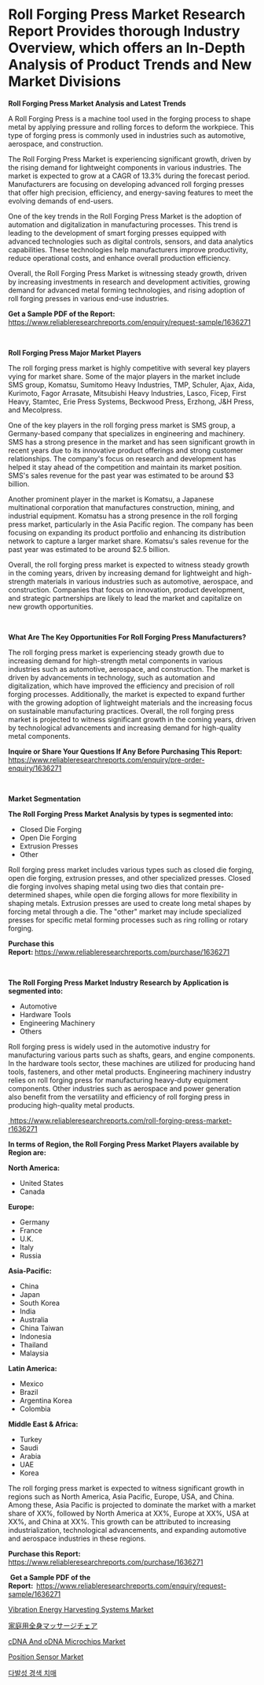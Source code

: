 <p><h1>Roll Forging Press Market Research Report Provides thorough Industry Overview, which offers an In-Depth Analysis of Product Trends and New Market Divisions</h1></p><p><strong>Roll Forging Press Market Analysis and Latest Trends</strong></p>
<p><p>A Roll Forging Press is a machine tool used in the forging process to shape metal by applying pressure and rolling forces to deform the workpiece. This type of forging press is commonly used in industries such as automotive, aerospace, and construction.</p><p>The Roll Forging Press Market is experiencing significant growth, driven by the rising demand for lightweight components in various industries. The market is expected to grow at a CAGR of 13.3% during the forecast period. Manufacturers are focusing on developing advanced roll forging presses that offer high precision, efficiency, and energy-saving features to meet the evolving demands of end-users.</p><p>One of the key trends in the Roll Forging Press Market is the adoption of automation and digitalization in manufacturing processes. This trend is leading to the development of smart forging presses equipped with advanced technologies such as digital controls, sensors, and data analytics capabilities. These technologies help manufacturers improve productivity, reduce operational costs, and enhance overall production efficiency.</p><p>Overall, the Roll Forging Press Market is witnessing steady growth, driven by increasing investments in research and development activities, growing demand for advanced metal forming technologies, and rising adoption of roll forging presses in various end-use industries.</p></p>
<p><strong>Get a Sample PDF of the Report:&nbsp;</strong> <a href="https://www.reliableresearchreports.com/enquiry/request-sample/1636271">https://www.reliableresearchreports.com/enquiry/request-sample/1636271</a></p>
<p>&nbsp;</p>
<p><strong>Roll Forging Press Major Market Players</strong></p>
<p><p>The roll forging press market is highly competitive with several key players vying for market share. Some of the major players in the market include SMS group, Komatsu, Sumitomo Heavy Industries, TMP, Schuler, Ajax, Aida, Kurimoto, Fagor Arrasate, Mitsubishi Heavy Industries, Lasco, Ficep, First Heavy, Stamtec, Erie Press Systems, Beckwood Press, Erzhong, J&H Press, and Mecolpress.</p><p>One of the key players in the roll forging press market is SMS group, a Germany-based company that specializes in engineering and machinery. SMS has a strong presence in the market and has seen significant growth in recent years due to its innovative product offerings and strong customer relationships. The company's focus on research and development has helped it stay ahead of the competition and maintain its market position. SMS's sales revenue for the past year was estimated to be around $3 billion.</p><p>Another prominent player in the market is Komatsu, a Japanese multinational corporation that manufactures construction, mining, and industrial equipment. Komatsu has a strong presence in the roll forging press market, particularly in the Asia Pacific region. The company has been focusing on expanding its product portfolio and enhancing its distribution network to capture a larger market share. Komatsu's sales revenue for the past year was estimated to be around $2.5 billion.</p><p>Overall, the roll forging press market is expected to witness steady growth in the coming years, driven by increasing demand for lightweight and high-strength materials in various industries such as automotive, aerospace, and construction. Companies that focus on innovation, product development, and strategic partnerships are likely to lead the market and capitalize on new growth opportunities.</p></p>
<p>&nbsp;</p>
<p><strong>What Are The Key Opportunities For Roll Forging Press Manufacturers?</strong></p>
<p><p>The roll forging press market is experiencing steady growth due to increasing demand for high-strength metal components in various industries such as automotive, aerospace, and construction. The market is driven by advancements in technology, such as automation and digitalization, which have improved the efficiency and precision of roll forging processes. Additionally, the market is expected to expand further with the growing adoption of lightweight materials and the increasing focus on sustainable manufacturing practices. Overall, the roll forging press market is projected to witness significant growth in the coming years, driven by technological advancements and increasing demand for high-quality metal components.</p></p>
<p><strong>Inquire or Share Your Questions If Any Before Purchasing This Report:</strong> <a href="https://www.reliableresearchreports.com/enquiry/pre-order-enquiry/1636271">https://www.reliableresearchreports.com/enquiry/pre-order-enquiry/1636271</a></p>
<p>&nbsp;</p>
<p><strong>Market Segmentation</strong></p>
<p><strong>The Roll Forging Press Market Analysis by types is segmented into:</strong></p>
<p><ul><li>Closed Die Forging</li><li>Open Die Forging</li><li>Extrusion Presses</li><li>Other</li></ul></p>
<p><p>Roll forging press market includes various types such as closed die forging, open die forging, extrusion presses, and other specialized presses. Closed die forging involves shaping metal using two dies that contain pre-determined shapes, while open die forging allows for more flexibility in shaping metals. Extrusion presses are used to create long metal shapes by forcing metal through a die. The "other" market may include specialized presses for specific metal forming processes such as ring rolling or rotary forging.</p></p>
<p><strong>Purchase this Report:&nbsp;</strong><a href="https://www.reliableresearchreports.com/purchase/1636271">https://www.reliableresearchreports.com/purchase/1636271</a></p>
<p>&nbsp;</p>
<p><strong>The Roll Forging Press Market Industry Research by Application is segmented into:</strong></p>
<p><ul><li>Automotive</li><li>Hardware Tools</li><li>Engineering Machinery</li><li>Others</li></ul></p>
<p><p>Roll forging press is widely used in the automotive industry for manufacturing various parts such as shafts, gears, and engine components. In the hardware tools sector, these machines are utilized for producing hand tools, fasteners, and other metal products. Engineering machinery industry relies on roll forging press for manufacturing heavy-duty equipment components. Other industries such as aerospace and power generation also benefit from the versatility and efficiency of roll forging press in producing high-quality metal products.</p></p>
<p><a href="https://www.reliableresearchreports.com/roll-forging-press-market-r1636271">&nbsp;https://www.reliableresearchreports.com/roll-forging-press-market-r1636271</a></p>
<p><strong>In terms of Region, the Roll Forging Press Market Players available by Region are:</strong></p>
<p>
    <p> <strong> North America: </strong>
        <ul>
            <li>United States</li>
            <li>Canada</li>
        </ul>
        </p> 
    <p> <strong> Europe: </strong>
        <ul>
            <li>Germany</li>
            <li>France</li>
            <li>U.K.</li>
            <li>Italy</li>
            <li>Russia</li>
        </ul>
        </p> 
    <p> <strong> Asia-Pacific: </strong>
        <ul>
            <li>China</li>
            <li>Japan</li>
            <li>South Korea</li>
            <li>India</li>
            <li>Australia</li>
            <li>China Taiwan</li>
            <li>Indonesia</li>
            <li>Thailand</li>
            <li>Malaysia</li>
        </ul>
        </p> 
    <p> <strong> Latin America: </strong>
        <ul>
            <li>Mexico</li>
            <li>Brazil</li>
            <li>Argentina Korea</li>
            <li>Colombia</li>
        </ul>
        </p> 
    <p> <strong> Middle East & Africa: </strong>
        <ul>
            <li>Turkey</li>
            <li>Saudi</li>
            <li>Arabia</li>
            <li>UAE</li>
            <li>Korea</li>
        </ul>
    </p>
    </p>
<p><p>The roll forging press market is expected to witness significant growth in regions such as North America, Asia Pacific, Europe, USA, and China. Among these, Asia Pacific is projected to dominate the market with a market share of XX%, followed by North America at XX%, Europe at XX%, USA at XX%, and China at XX%. This growth can be attributed to increasing industrialization, technological advancements, and expanding automotive and aerospace industries in these regions.</p></p>
<p><strong>Purchase this Report: </strong><a href="https://www.reliableresearchreports.com/purchase/1636271">https://www.reliableresearchreports.com/purchase/1636271</a></p>
<p>&nbsp;<strong>Get a Sample PDF of the Report:&nbsp;&nbsp;</strong><a href="https://www.reliableresearchreports.com/enquiry/request-sample/1636271">https://www.reliableresearchreports.com/enquiry/request-sample/1636271</a></p>
<p><strong></strong></p>
<p><p><a href="https://github.com/ElmoRunolfsson2023/Market-Research-Report-List-1/blob/main/vibration-energy-harvesting-systems-market.md">Vibration Energy Harvesting Systems Market</a></p><p><a href="https://github.com/CloydAbbott2023/Market-Research-Report-List-1/blob/main/568796092265.md">家庭用全身マッサージチェア</a></p><p><a href="https://github.com/susanjprice2023/Market-Research-Report-List-1/blob/main/cdna-and-odna-microchips-market.md">cDNA And oDNA Microchips Market</a></p><p><a href="https://issuu.com/reportprime-2/docs/position-sensor-market-size-2030.pptx">Position Sensor Market</a></p><p><a href="https://github.com/nicholasellison0076890/Market-Research-Report-List-1/blob/main/233290084056.md">다발성 경색 치매</a></p></p>